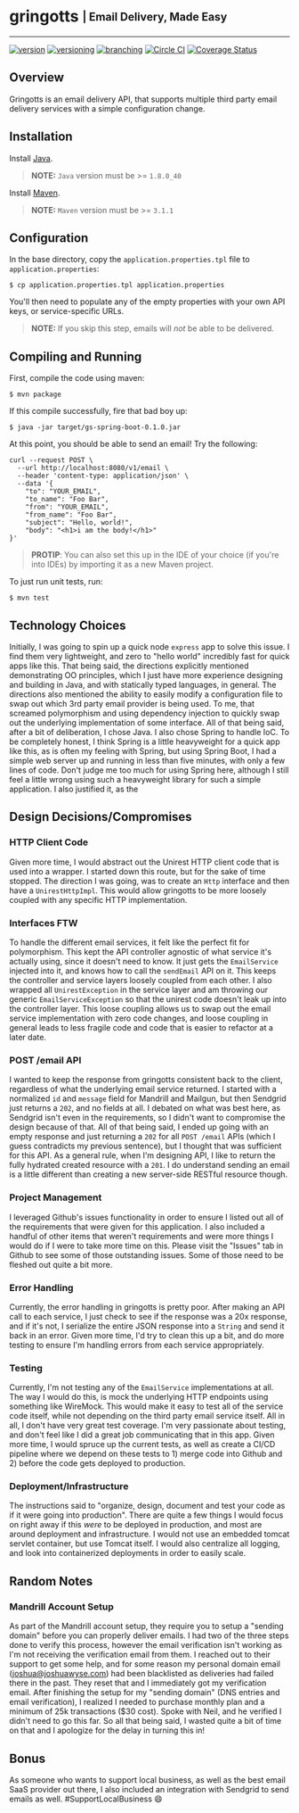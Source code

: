 # gringotts <sub><sup>| Email Delivery, Made Easy </sup></sub>

---

[![version](http://img.shields.io/badge/version-v0.0.1-blue.svg)](#) [![versioning](http://img.shields.io/badge/versioning-semver-blue.svg)](http://semver.org/) [![branching](http://img.shields.io/badge/branching-github%20flow-blue.svg)](https://guides.github.com/introduction/flow/)
[![Circle CI](https://circleci.com/gh/jjwyse/gringotts.svg?style=shield)](https://circleci.com/gh/jjwyse/gringotts)
[![Coverage Status](https://coveralls.io/repos/github/jjwyse/gringotts/badge.svg)](https://coveralls.io/github/jjwyse/gringotts)

## Overview

Gringotts is an email delivery API, that supports multiple third party email delivery services with a simple
configuration change.

## Installation

Install [Java](https://java.com/en/download/).

> **NOTE:** `Java` version must be >= `1.8.0_40`

Install [Maven](https://maven.apache.org/download.cgi).

> **NOTE:** `Maven` version must be >= `3.1.1`

## Configuration

In the base directory, copy the `application.properties.tpl` file to `application.properties`:

```
$ cp application.properties.tpl application.properties
```

You'll then need to populate any of the empty properties with your own API keys, or service-specific URLs.
> __NOTE:__ If you skip this step, emails will *not* be able to be delivered.

## Compiling and Running

First, compile the code using maven:

```
$ mvn package
```

If this compile successfully, fire that bad boy up:

```
$ java -jar target/gs-spring-boot-0.1.0.jar
```

At this point, you should be able to send an email!  Try the following:
```
curl --request POST \
  --url http://localhost:8080/v1/email \
  --header 'content-type: application/json' \
  --data '{
	"to": "YOUR_EMAIL",
	"to_name": "Foo Bar",
	"from": "YOUR_EMAIL",
	"from_name": "Foo Bar",
	"subject": "Hello, world!",
	"body": "<h1>i am the body!</h1>"
}'
```

> **PROTIP**: You can also set this up in the IDE of your choice (if you're into IDEs) by importing it as a new Maven
> project.

To just run unit tests, run:

```
$ mvn test
```


## Technology Choices

Initially, I was going to spin up a quick node `express` app to solve this issue. I find them very lightweight,
and zero to "hello world" incredibly fast for quick apps like this. That being said, the directions explicitly
mentioned demonstrating OO principles, which I just have more experience designing and building in Java,
and with statically typed languages, in general. The directions also mentioned the ability to easily modify a
configuration file to swap out which 3rd party email provider is being used. To me, that screamed polymorphism and
using dependency injection to quickly swap out the underlying implementation of some interface. All of that being said,
after a bit of deliberation, I chose Java. I also chose Spring to handle IoC. To be completely honest, I think Spring
is a little heavyweight for a quick app like this, as is often my feeling with Spring, but using Spring Boot, I had a
simple web server up and running in less than five minutes, with only a few lines of code. Don't judge me too much for
using Spring here, although I still feel a little wrong using such a heavyweight library for such a simple
application.  I also justified it, as the

## Design Decisions/Compromises
### HTTP Client Code
Given more time, I would abstract out the Unirest HTTP client code that is used into a wrapper. I started down this
route, but for the sake of time stopped. The direction I was going, was to create an `Http` interface and then have
a `UnirestHttpImpl`. This would allow gringotts to be more loosely coupled with any specific HTTP implementation.

### Interfaces FTW
To handle the different email services, it felt like the perfect fit for polymorphism. This kept the API
controller  agnostic of what service it's actually  using, since it doesn't need to know.  It just gets the `EmailService` injected into it,
and knows how to call the `sendEmail` API on it.  This keeps the controller and service layers loosely coupled from
each other.  I also wrapped all `UnirestException` in the service layer and am throwing our generic
`EmailServiceException` so that the unirest code doesn't leak up into the controller layer.  This loose coupling
allows us to swap out the email service implementation with zero code changes, and loose coupling in general leads to
 less fragile code and code that is easier to refactor at a later date.

### POST /email API
I wanted to keep the response from gringotts consistent back to the client, regardless of what the underlying email
service returned. I started with a normalized `id` and `message` field for Mandrill and Mailgun,
but then Sendgrid just returns a `202`, and no fields at all. I debated on what was best here,
as Sendgrid isn't even in the requirements, so I didn't want to compromise the design because of that. All of that
being said, I ended up going with an empty response and just returning a `202` for all `POST /email` APIs (which I
guess contradicts my previous sentence), but I thought that was sufficient for this API. As a general rule,
when I'm designing API, I like to return the fully hydrated created resource with a `201`. I do understand sending
an email is a little different than creating a new server-side RESTful resource though.

### Project Management
I leveraged Github's issues functionality in order to ensure I listed out all of the requirements that were given for
 this application.  I also included a handful of other items that weren't requirements and were more things I would
 do if I were to take more time on this.  Please visit the "Issues" tab in Github to see some of those outstanding
 issues.  Some of those need to be fleshed out quite a bit more.

### Error Handling
Currently, the error handling in gringotts is pretty poor.  After making an API call to each service,
I just check to see if the response was a 20x response, and if it's not, I serialize the entire JSON response into a
`String` and send it back in an error.  Given more time, I'd try to clean this up a bit,
and do more testing to ensure I'm handling errors from each service appropriately.

### Testing
Currently, I'm not testing any of the `EmailService` implementations at all.  The way I would do this,
is mock the underlying HTTP endpoints using something like WireMock.  This would make it easy to test all of the
service code itself, while not depending on the third party email service itself.  All in all,
I don't have very great test coverage.  I'm very passionate about testing, and don't feel like I did a great job
communicating that in this app.  Given more time, I would spruce up the current tests,
as well as create a CI/CD pipeline where we depend on these tests to 1) merge code into Github and 2) before the code
 gets deployed to production.

### Deployment/Infrastructure
The instructions said to "organize, design, document and test your code as if it were going into production".  There
are quite a few things I would focus on right away if this _were_ to be deployed in production,
and most are around deployment and infrastructure.  I would not use an embedded tomcat servlet container,
but use Tomcat itself.  I would also centralize all logging, and look into containerized deployments in order to
easily scale.

## Random Notes
### Mandrill Account Setup
As part of the Mandrill account setup, they require you to setup a "sending domain" before you can properly deliver
emails.  I had two of the three steps done to verify this process, however the email verification isn't working as
I'm not receiving the verification email from them.  I reached out to their support to get some help,
and for some reason my personal domain email (joshua@joshuawyse.com) had been blacklisted as deliveries had failed
there in the past.  They reset that and I immediately got my verification email.  After finishing the setup for my
"sending domain" (DNS entries and email verification), I realized I needed to purchase monthly plan and a minimum of
25k transactions ($30 cost).  Spoke with Neil, and he verified I didn't need to go this far.  So all that being said,
 I wasted quite a bit of time on that and I apologize for the delay in turning this in!

## Bonus

As someone who wants to support local business, as well as the best email SaaS provider out there,
I also included an integration with Sendgrid to send emails as well. #SupportLocalBusiness :smile:
